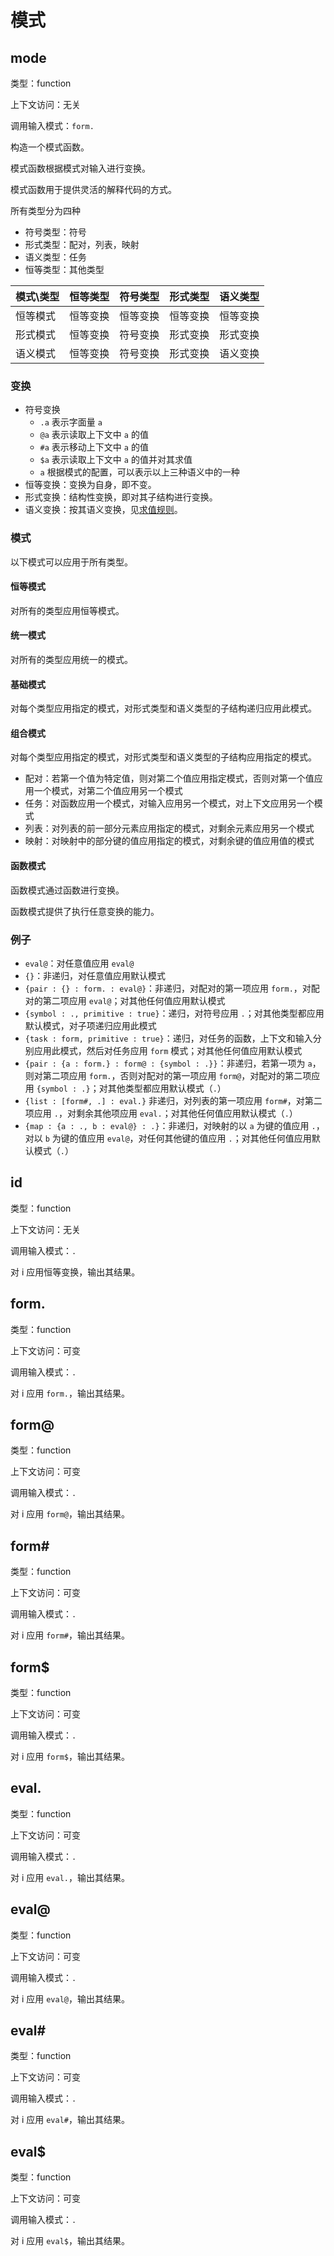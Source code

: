 # 模式

## mode

类型：function

上下文访问：无关

调用输入模式：`form.`

构造一个模式函数。

模式函数根据模式对输入进行变换。

模式函数用于提供灵活的解释代码的方式。

所有类型分为四种

- 符号类型：符号
- 形式类型：配对，列表，映射
- 语义类型：任务
- 恒等类型：其他类型

| 模式\类型 |恒等类型|符号类型|形式类型|语义类型|
| -- | -- | -- | -- | -- |
|恒等模式|恒等变换|恒等变换|恒等变换|恒等变换|
|形式模式|恒等变换|符号变换|形式变换|形式变换|
|语义模式|恒等变换|符号变换|形式变换|语义变换|

### 变换

- 符号变换
  - `.a` 表示字面量 `a`
  - `@a` 表示读取上下文中 `a` 的值
  - `#a` 表示移动上下文中 `a` 的值
  - `$a` 表示读取上下文中 `a` 的值并对其求值
  - `a` 根据模式的配置，可以表示以上三种语义中的一种
- 恒等变换：变换为自身，即不变。
- 形式变换：结构性变换，即对其子结构进行变换。
- 语义变换：按其语义变换，见[求值规则](../求值.md)。

### 模式

以下模式可以应用于所有类型。

#### 恒等模式

对所有的类型应用恒等模式。

#### 统一模式

对所有的类型应用统一的模式。

#### 基础模式

对每个类型应用指定的模式，对形式类型和语义类型的子结构递归应用此模式。

#### 组合模式

对每个类型应用指定的模式，对形式类型和语义类型的子结构应用指定的模式。

- 配对：若第一个值为特定值，则对第二个值应用指定模式，否则对第一个值应用一个模式，对第二个值应用另一个模式
- 任务：对函数应用一个模式，对输入应用另一个模式，对上下文应用另一个模式
- 列表：对列表的前一部分元素应用指定的模式，对剩余元素应用另一个模式
- 映射：对映射中的部分键的值应用指定的模式，对剩余键的值应用值的模式

#### 函数模式

函数模式通过函数进行变换。

函数模式提供了执行任意变换的能力。

### 例子

- `eval@`：对任意值应用 `eval@`
- `{}`：非递归，对任意值应用默认模式
- `{pair : {} : form. : eval@}`：非递归，对配对的第一项应用 `form.`，对配对的第二项应用 `eval@`；对其他任何值应用默认模式
- `{symbol : ., primitive : true}`：递归，对符号应用 `.`；对其他类型都应用默认模式，对子项递归应用此模式
- `{task : form, primitive : true}`：递归，对任务的函数，上下文和输入分别应用此模式，然后对任务应用 `form` 模式；对其他任何值应用默认模式
- `{pair : {a : form.} : form@ : {symbol : .}}`：非递归，若第一项为 `a`，则对第二项应用 `form.`，否则对配对的第一项应用 `form@`，对配对的第二项应用 `{symbol : .}`；对其他类型都应用默认模式（`.`）
- `{list : [form#, .] : eval.}` 非递归，对列表的第一项应用 `form#`，对第二项应用 `.`，对剩余其他项应用 `eval.`；对其他任何值应用默认模式（`.`）
- `{map : {a : ., b : eval@} : .}`：非递归，对映射的以 `a` 为键的值应用 `.`，对以 `b` 为键的值应用 `eval@`，对任何其他键的值应用 `.`；对其他任何值应用默认模式（`.`）

## id

类型：function

上下文访问：无关

调用输入模式：`.`

对 i 应用恒等变换，输出其结果。

## form.

类型：function

上下文访问：可变

调用输入模式：`.`

对 i 应用 `form.`，输出其结果。

## form@

类型：function

上下文访问：可变

调用输入模式：`.`

对 i 应用 `form@`，输出其结果。

## form#

类型：function

上下文访问：可变

调用输入模式：`.`

对 i 应用 `form#`，输出其结果。

## form$

类型：function

上下文访问：可变

调用输入模式：`.`

对 i 应用 `form$`，输出其结果。

## eval.

类型：function

上下文访问：可变

调用输入模式：`.`

对 i 应用 `eval.`，输出其结果。

## eval@

类型：function

上下文访问：可变

调用输入模式：`.`

对 i 应用 `eval@`，输出其结果。

## eval#

类型：function

上下文访问：可变

调用输入模式：`.`

对 i 应用 `eval#`，输出其结果。

## eval$

类型：function

上下文访问：可变

调用输入模式：`.`

对 i 应用 `eval$`，输出其结果。
